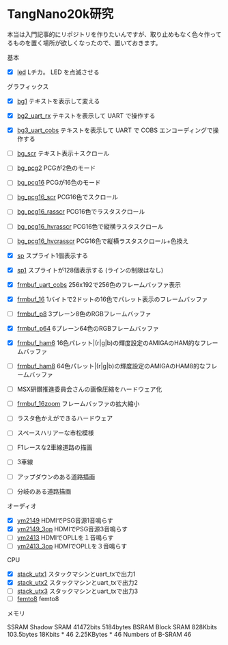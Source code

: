 # TangNano20k研究

本当は入門記事的にリポジトリを作りたいんですが、取り止めもなく色々作ってるものを置く場所が欲しくなったので、置いておきます。

基本

- [x] [led](led) Lチカ。 LED を点滅させる

グラフィックス

- [x] [bg1](bg1) テキストを表示して変える
- [x] [bg2_uart_rx](bg2_uart_rx) テキストを表示して UART で操作する
- [x] [bg3_uart_cobs](bg3_uart_cobs) テキストを表示して UART で COBS エンコーディングで操作する
- [ ] [bg_scr](bg4) テキスト表示＋スクロール
- [ ] [bg_pcg2](bg5_pcg2) PCGが2色のモード
- [ ] [bg_pcg16](bg5_pcg16) PCGが16色のモード
- [ ] [bg_pcg16_scr](bg_pcg16_scr) PCG16色でスクロール
- [ ] [bg_pcg16_rasscr](bg_pcg16_rasscr) PCG16色でラスタスクロール
- [ ] [bg_pcg16_hvrasscr](bg_pcg16_hvrasscr) PCG16色で縦横ラスタスクロール
- [ ] [bg_pcg16_hvcrasscr](bg_pcg16_hvcrasscr) PCG16色で縦横ラスタスクロール+色換え

- [x] [sp](sp) スプライト1個表示する
- [x] [sp1](sp1) スプライトが128個表示する (ラインの制限はなし)
- [x] [frmbuf_uart_cobs](frmbuf_uart_cobs) 256x192で256色のフレームバッファ表示
- [x] [frmbuf_16](frmbuf_16) 1バイトで2ドットの16色でパレット表示のフレームバッファ
- [ ] [frmbuf_p8](frmbuf_p8) 3プレーン8色のRGBフレームバッファ
- [x] [frmbuf_p64](frmbuf_p64) 6プレーン64色のRGBフレームバッファ
- [x] [frmbuf_ham6](frmbuf_ham6) 16色パレット|(r|g|b)の輝度設定のAMIGAのHAM的なフレームバッファ
- [ ] [frmbuf_ham8](frmbuf_ham8) 64色パレット|(r|g|b)の輝度設定のAMIGAのHAM8的なフレームバッファ
- [ ] MSX研鑚推進委員会さんの画像圧縮をハードウェア化

- [ ] [frmbuf_16zoom](frmbuf_16zoom) フレームバッファの拡大縮小
- [ ] ラスタ色かえができるハードウェア
- [ ] スペースハリアーな市松模様
- [ ] F1レースな2車線道路の描画
- [ ] 3車線
- [ ] アップダウンのある道路描画
- [ ] 分岐のある道路描画

オーディオ

- [x] [ym2149](ym2149) HDMIでPSG音源1音鳴らす
- [x] [ym2149_3op](ym2149_3op) HDMIでPSG音源3音鳴らす
- [ ] [ym2413](ym2413) HDMIでOPLLを１音鳴らす
- [ ] [ym2413_3op](ym2413_3op) HDMIでOPLLを３音鳴らす

CPU

- [x] [stack_utx1](stack_utx1) スタックマシンとuart_txで出力1
- [x] [stack_utx2](stack_utx2) スタックマシンとuart_txで出力2
- [ ] [stack_utx3](stack_utx3) スタックマシンとuart_txで出力3
- [ ] [femto8](femto8) femto8

メモリ

SSRAM Shadow SRAM 41472bits 5184bytes
BSRAM Block SRAM 828Kbits   103.5bytes 18Kbits * 46 2.25KBytes * 46
Numbers of B-SRAM 	46
